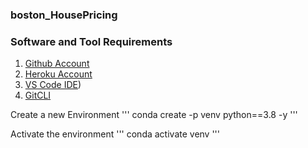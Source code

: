 ### boston_HousePricing

### Software and Tool Requirements

1. [Github Account](https://github.com/)
2. [Heroku Account](https://heroku.com/)
3. [VS Code IDE](https://code.visualstudio.com/))
4. [GitCLI](https://git-scm.com/downloads)

Create a new Environment 
'''
conda create -p venv python==3.8 -y
'''

Activate the environment
'''
conda activate venv
'''